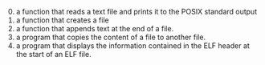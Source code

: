 0.  a function that reads a text file and prints it to the POSIX standard output
1.  a function that creates a file
2. a function that appends text at the end of a file.
3. a program that copies the content of a file to another file.
4.  a program that displays the information contained in the ELF header at the start of an ELF file.
